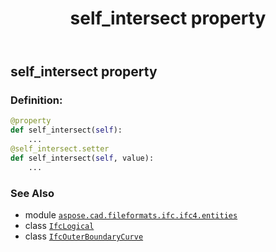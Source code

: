 ﻿---
title: self_intersect property
second_title: Aspose.CAD for Python via .NET API References
description: 
type: docs
weight: 60
url: /python-net/aspose.cad.fileformats.ifc.ifc4.entities/ifcouterboundarycurve/self_intersect/
is_root: false
---

## self_intersect property

### Definition:
```python
@property
def self_intersect(self):
    ...
@self_intersect.setter
def self_intersect(self, value):
    ...
```

### See Also
* module [`aspose.cad.fileformats.ifc.ifc4.entities`](../../)
* class [`IfcLogical`](/cad/python-net/aspose.cad.fileformats.ifc.ifc4.types/ifclogical)
* class [`IfcOuterBoundaryCurve`](/cad/python-net/aspose.cad.fileformats.ifc.ifc4.entities/ifcouterboundarycurve)
